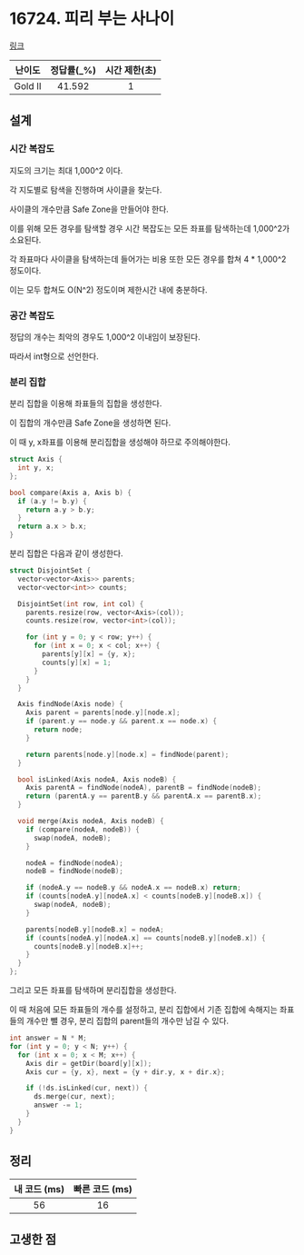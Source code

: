 # 16724. 피리 부는 사나이

[링크](https://www.acmicpc.net/problem/16724)

| 난이도  | 정답률(\_%) | 시간 제한(초) |
| :-----: | :---------: | :-----------: |
| Gold II |   41.592    |       1       |

## 설계

### 시간 복잡도

지도의 크기는 최대 1,000^2 이다.

각 지도별로 탐색을 진행하며 사이클을 찾는다.

사이클의 개수만큼 Safe Zone을 만들어야 한다.

이를 위해 모든 경우를 탐색할 경우 시간 복잡도는 모든 좌표를 탐색하는데 1,000^2가 소요된다.

각 좌표마다 사이클을 탐색하는데 들어가는 비용 또한 모든 경우를 합쳐 4 \* 1,000^2 정도이다.

이는 모두 합쳐도 O(N^2) 정도이며 제한시간 내에 충분하다.

### 공간 복잡도

정답의 개수는 최악의 경우도 1,000^2 이내임이 보장된다.

따라서 int형으로 선언한다.

### 분리 집합

분리 집합을 이용해 좌표들의 집합을 생성한다.

이 집합의 개수만큼 Safe Zone을 생성하면 된다.

이 때 y, x좌표를 이용해 분리집합을 생성해야 하므로 주의해야한다.

```cpp
struct Axis {
  int y, x;
};

bool compare(Axis a, Axis b) {
  if (a.y != b.y) {
    return a.y > b.y;
  }
  return a.x > b.x;
}
```

분리 집합은 다음과 같이 생성한다.

```cpp
struct DisjointSet {
  vector<vector<Axis>> parents;
  vector<vector<int>> counts;

  DisjointSet(int row, int col) {
    parents.resize(row, vector<Axis>(col));
    counts.resize(row, vector<int>(col));

    for (int y = 0; y < row; y++) {
      for (int x = 0; x < col; x++) {
        parents[y][x] = {y, x};
        counts[y][x] = 1;
      }
    }
  }

  Axis findNode(Axis node) {
    Axis parent = parents[node.y][node.x];
    if (parent.y == node.y && parent.x == node.x) {
      return node;
    }

    return parents[node.y][node.x] = findNode(parent);
  }

  bool isLinked(Axis nodeA, Axis nodeB) {
    Axis parentA = findNode(nodeA), parentB = findNode(nodeB);
    return (parentA.y == parentB.y && parentA.x == parentB.x);
  }

  void merge(Axis nodeA, Axis nodeB) {
    if (compare(nodeA, nodeB)) {
      swap(nodeA, nodeB);
    }

    nodeA = findNode(nodeA);
    nodeB = findNode(nodeB);

    if (nodeA.y == nodeB.y && nodeA.x == nodeB.x) return;
    if (counts[nodeA.y][nodeA.x] < counts[nodeB.y][nodeB.x]) {
      swap(nodeA, nodeB);
    }

    parents[nodeB.y][nodeB.x] = nodeA;
    if (counts[nodeA.y][nodeA.x] == counts[nodeB.y][nodeB.x]) {
      counts[nodeB.y][nodeB.x]++;
    }
  }
};
```

그리고 모든 좌표를 탐색하며 분리집합을 생성한다.

이 때 처음에 모든 좌표들의 개수를 설정하고, 분리 집합에서 기존 집합에 속해지는 좌표들의 개수만 뺄 경우, 분리 집합의 parent들의 개수만 남길 수 있다.

```cpp
int answer = N * M;
for (int y = 0; y < N; y++) {
  for (int x = 0; x < M; x++) {
    Axis dir = getDir(board[y][x]);
    Axis cur = {y, x}, next = {y + dir.y, x + dir.x};

    if (!ds.isLinked(cur, next)) {
      ds.merge(cur, next);
      answer -= 1;
    }
  }
}
```

## 정리

| 내 코드 (ms) | 빠른 코드 (ms) |
| :----------: | :------------: |
|      56      |       16       |

## 고생한 점
